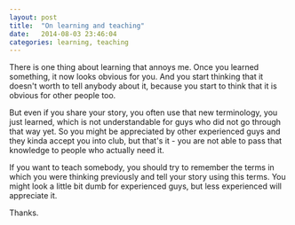 ```yaml
---
layout: post
title:  "On learning and teaching"
date:   2014-08-03 23:46:04
categories: learning, teaching
---
```


There is one thing about learning that annoys me.
Once you learned something, it now looks obvious for you.
And you start thinking that it doesn't worth to tell anybody about it, because you start to think that it is obvious for other people too.

But even if you share your story, you often use that new terminology, you just learned, which is not understandable for guys who did not go through that way yet. So you might be appreciated by other experienced guys and they kinda accept you into club, but that's it - you are not able to pass that knowledge to people who actually need it.

If you want to teach somebody, you should try to remember the terms in which you were thinking previously and tell your story using this terms. You might look a little bit dumb for experienced guys, but less experienced will appreciate it.

Thanks.